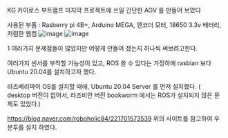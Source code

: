KG 카이로스 부트캠프 마지막 프로젝트에 쓰일 간단한 AGV 를 만들어 보았다

사용된 부품 : Rasberry pi 4B+, Arduino MEGA, 엔코더 모터, 18650 3.3v 배터리, 저렴한 웹켐
![image](https://github.com/kroker22/arduino/assets/156269847/65693795-6f9a-4a2d-a85a-3167f519c861)
![image](https://github.com/kroker22/arduino/assets/156269847/1e18de5d-2ae0-497a-b19e-aeda55425d40)
  
1
여러가지 문제점들이 많았지만 어떻게 만들어 졌는지 하나씩 써보려고한다. 

여러가지 센서를 부착할 가능성이 있고, ROS 쓸 수 있다는 가정하에 rasbian 보다 Ubuntu 20.04를 설치하고자 했다.

라즈베리파이 OS를 설치할 때에, Ubuntu 20.04 Server 를 먼저 설치했다. 
( desktop 버전이 없어서, 라즈비안 버전 bookworm 에서는 ROS가 설치되지 않은 문제도 있었다.)

https://blog.naver.com/roboholic84/221701573539
위의 사이트를 참고하여 우분투를 설치 하였다.


